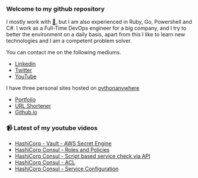 ### Welcome to my github repository

I mostly work with [:snake:](https://www.python.org/), but I am also experienced in Ruby, Go, Powershell and C#. I work as a Full-Time DevOps engineer for a big company, and I try to better the environment on a daily basis, apart from this I like to learn new technologies and I am a competent problem solver.

You can contact me on the following mediums.
- [Linkedin](https://www.linkedin.com/in/r3ap3rpy)
- [Twitter](https://twitter.com/r3ap3rpy)
- [YouTube](https://www.youtube.com/channel/UC1qkMXH8d2I9DDAtBSeEHqg)

I have three personal sites hosted on [pythonanywhere](https://www.pythonanywhere.com/)
- [Portfolio](http://r3ap3rpy.pythonanywhere.com/)
- [URL Shortener](http://shortenpy.pythonanywhere.com/)
- [Github.io](https://r3ap3rpy.github.io/)

### :video_camera: Latest of my youtube videos
<!-- YOUTUBE:START -->
- [HashiCorp - Vault - AWS Secret Engine](https://www.youtube.com/watch?v=C20ydQFLpk4)
- [HashiCorp Consul - Roles and Policies](https://www.youtube.com/watch?v=cx13jLHes24)
- [HashiCorp Consul - Script based service check via API](https://www.youtube.com/watch?v=ScSatK1cZ24)
- [HashiCorp Consul - ACL](https://www.youtube.com/watch?v=SSAkPLXRQaE)
- [HashiCorp Consul - Service Configuration](https://www.youtube.com/watch?v=vesOhBMNHKI)
<!-- YOUTUBE:END -->

